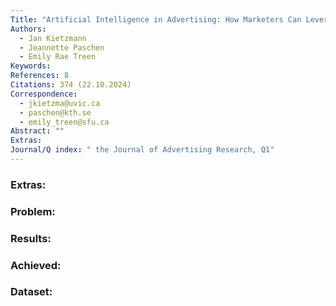 ```yaml
---
Title: "Artificial Intelligence in Advertising: How Marketers Can Leverage Artificial Intelligence Along the Consumer Journey"
Authors:
  - Jan Kietzmann
  - Jeannette Paschen
  - Emily Rae Treen
Keywords: 
References: 8
Citations: 374 (22.10.2024)
Correspondence:
  - jkietzma@uvic.ca
  - paschen@kth.se
  - emily_treen@sfu.ca
Abstract: ""
Extras: 
Journal/Q index: " the Journal of Advertising Research, Q1"
---
```



### Extras: 
### Problem: 
### Results: 
### Achieved: 
### Dataset: